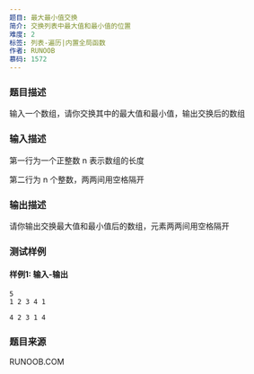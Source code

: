 ```yaml
---
题目: 最大最小值交换
简介: 交换列表中最大值和最小值的位置
难度: 2
标签: 列表-遍历|内置全局函数
作者: RUNOOB
慕码: 1572
---
```


### 题目描述

输入一个数组，请你交换其中的最大值和最小值，输出交换后的数组

### 输入描述

第一行为一个正整数 n 表示数组的长度

第二行为 n 个整数，两两间用空格隔开

### 输出描述

请你输出交换最大值和最小值后的数组，元素两两间用空格隔开

### 测试样例

#### 样例1: 输入-输出

```
5
1 2 3 4 1
```

```
4 2 3 1 4
```

### 题目来源

RUNOOB.COM
